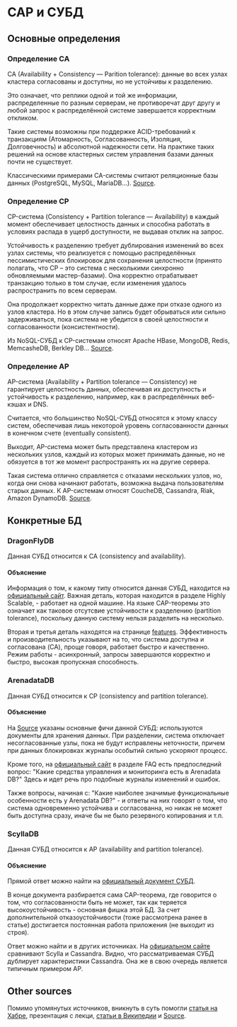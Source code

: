 # CAP и СУБД

## Основные определения

### Определение CA

CA (Availability + Consistency — Parition tolerance): данные во всех узлах кластера согласованы и доступны, но не устойчивы к разделению. 

Это означает, что реплики одной и той же информации, распределенные по разным серверам, не противоречат друг другу и любой запрос к распределённой системе завершается корректным откликом. 

Такие системы возможны при поддержке ACID-требований к транзакциям (Атомарность, Согласованность, Изоляция, Долговечность) и абсолютной надежности сети. На практике таких решений на основе кластерных систем управления базами данных почти не существует. 

Классическими примерами CA-системы считают реляционные базы данных (PostgreSQL, MySQL, MariaDB...). [Source](https://www.bigdataschool.ru/wiki/cap).

### Определение CP

CP-система (Consistency + Partition tolerance — Availability) в каждый момент обеспечивает целостность данных и способна работать в условиях распада в ущерб доступности, не выдавая отклик на запрос. 

Устойчивость к разделению требует дублирования изменений во всех узлах системы, что реализуется с помощью распределённых пессимистических блокировок для сохранения целостности (принято полагать, что CP – это система с несколькими синхронно обновляемыми мастер-базами). Она корректно отрабатывает транзакцию только в том случае, если изменения удалось распространить по всем серверам. 

Она продолжает корректно читать данные даже при отказе одного из узлов кластера. Но в этом случае запись будет обрываться или сильно задерживаться, пока система не убедится в своей целостности и согласованности (консистентности). 

Из NoSQL-СУБД к CP-системам относят Apache HBase, MongoDB, Redis, MemcasheDB, Berkley DB... [Source](https://www.bigdataschool.ru/wiki/cap).

### Определение AP

AP-система (Availability + Partition tolerance — Consistency) не гарантирует целостность данных, обеспечивая их доступность и устойчивость к разделению, например, как в распределённых веб-кэшах и DNS. 

Считается, что большинство NoSQL-СУБД относятся к этому классу систем, обеспечивая лишь некоторой уровень согласованности данных в конечном счете (eventually consistent). 

Выходит, AP-система может быть представлена кластером из нескольких узлов, каждый из которых может принимать данные, но не обязуется в тот же момент распространять их на другие сервера. 

Такая система отлично справляется с отказами нескольких узлов, но, когда они снова начинают работать, возможна выдача пользователям старых данных. К AP-системам относят CoucheDB, Cassandra, Riak, Amazon DynamoDB. [Source](https://www.bigdataschool.ru/wiki/cap).

## Конкретные БД

### DragonFlyDB

Данная СУБД относится к CA (consistency and availability).

#### Объяснение

Информация о том, к какому типу относится данная СУБД, находится на [официальный сайт](https://dragonflydb.io/). Важная деталь, которая находится в разделе Highly Scalable, - работает на одной машине. На языке CAP-теоремы это означает как таковое отсутсвие устойчивости к разделению (partition tolerance), поскольку данную систему нельзя разделить на несколько.

Вторая и третья деталь находятся на странице [features](https://dragonflydb.io/features). Эффективность и производительность указывают на то, что система доступна и согласована (CA), проще говоря, работает быстро и качественно. Режим работы - асинхронный, запросы завершаются корректно и быстро, высокая пропускная способность.

### ArenadataDB

Данная СУБД относится к CP (consistency and partition tolerance).

#### Объяснение

На [Source](https://bestprogrammer.ru/izuchenie/osnovy-sistemnogo-proektirovaniya-chto-takoe-teorema-cap) указаны основные фичи данной СУБД: используются документы для хранения данных. При разделении, система отключает несогласованные узлы, пока не будут исправлены неточности, причем при данных блокировках журналы особытий сильно ускоряют процесс. 

Кроме того, на [официальный сайт](https://arenadata.tech/products/arenadata-db/) в разделе FAQ есть предпоследний вопрос: "Какие средства управления и мониторинга есть в Arenadata DB?" Здесь и идет речь про подобные журналы изменений и ошибок. 

Также вопросы, начиная с: "Какие наиболее значимые функциональные особенности есть у Arenadata DB?" - и ответы на них говорят о том, что система одновременно устойчива и согласованна, но никак не может быть доступна сразу, иначе бы не было резервного копирования и т.п.

### ScyllaDB

Данная СУБД относится к AP (availability and partition tolerance).

#### Объяснение

Прямой ответ можно найти на [официальный документ СУБД](https://docs.scylladb.com/stable/architecture/architecture-fault-tolerance.html). 

В конце документа разбирается сама CAP-теорема, где говорится о том, что согласованности быть не может, так как теряется высокоустойчивость - основная фишка этой БД. За счет дополнительной отказоустойчивости (тоже рассмотрена ранее в статье) достигается постоянная работа приложения (не выходит из строя).

Ответ можно найти и в других источниках. На [официальном сайте](https://www.scylladb.com/scylla-vs-cassandra/) сравнивают Scylla и Cassandra. Видно, что рассматриваемая СУБД дублирует характеристики Cassandra. Она же в свою очередь является типичным примером AP.

## Other sources

Помимо упомянутых источников, вникнуть в суть помогли [статья на Хабре](https://habr.com/ru/post/328792/), презентация с лекци, [статьи в Википедии](https://ru.wikipedia.org/wiki/%D0%A2%D0%B5%D0%BE%D1%80%D0%B5%D0%BC%D0%B0_CAP) и [Source](https://habr.com/ru/post/130577/).
